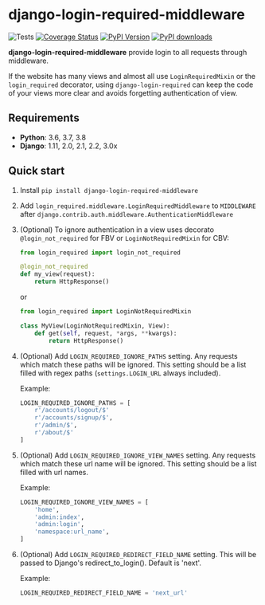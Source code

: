 django-login-required-middleware
==============

![Tests](https://github.com/CleitonDeLima/django-login-required-middleware/workflows/Tests/badge.svg?branch=master)
[![Coverage Status](https://coveralls.io/repos/github/CleitonDeLima/django-login-required-middleware/badge.svg)](https://coveralls.io/github/CleitonDeLima/django-login-required-middleware?branch=master)
[![PyPI Version](https://img.shields.io/pypi/v/django-login-required-middleware.svg)](https://pypi.org/project/django-login-required-middleware/)
[![PyPI downloads](https://img.shields.io/pypi/dm/django-login-required-middleware.svg)](https://img.shields.io/pypi/dm/django-login-required-middleware.svg)


**django-login-required-middleware** provide login to all requests through middleware.

If the website has many views and almost all use
`LoginRequiredMixin` or the `login_required` decorator, using `django-login-required`
can keep the code of your views more clear and avoids forgetting authentication of view.

Requirements
------------

* **Python**: 3.6, 3.7, 3.8
* **Django**: 1.11, 2.0, 2.1, 2.2, 3.0x

Quick start
-----------

1. Install `pip install django-login-required-middleware`
2. Add `login_required.middleware.LoginRequiredMiddleware` to `MIDDLEWARE` after
`django.contrib.auth.middleware.AuthenticationMiddleware`
3. (Optional) To ignore authentication in a view uses decorato `@login_not_required` for FBV or `LoginNotRequiredMixin` for CBV:

    ```python
    from login_required import login_not_required

    @login_not_required
    def my_view(request):
        return HttpResponse()
    ```

    or

    ```python
    from login_required import LoginNotRequiredMixin

    class MyView(LoginNotRequiredMixin, View):
        def get(self, request, *args, **kwargs):
            return HttpResponse()
    ```

4. (Optional) Add `LOGIN_REQUIRED_IGNORE_PATHS` setting.
Any requests which match these paths will be ignored. This setting should be a list filled with
regex paths (`settings.LOGIN_URL` always included).

    Example:

    ```python
    LOGIN_REQUIRED_IGNORE_PATHS = [
        r'/accounts/logout/$'
        r'/accounts/signup/$',
        r'/admin/$',
        r'/about/$'
    ]
    ```

5. (Optional) Add `LOGIN_REQUIRED_IGNORE_VIEW_NAMES` setting.
Any requests which match these url name will be ignored. This setting should be a list filled with
url names.

    Example:

    ```python
    LOGIN_REQUIRED_IGNORE_VIEW_NAMES = [
        'home',
        'admin:index',
        'admin:login',
        'namespace:url_name',
    ]
    ```

6. (Optional) Add `LOGIN_REQUIRED_REDIRECT_FIELD_NAME` setting.
This will be passed to Django's redirect_to_login().  Default is 'next'.

    Example:

    ```python
    LOGIN_REQUIRED_REDIRECT_FIELD_NAME = 'next_url'
    ```
